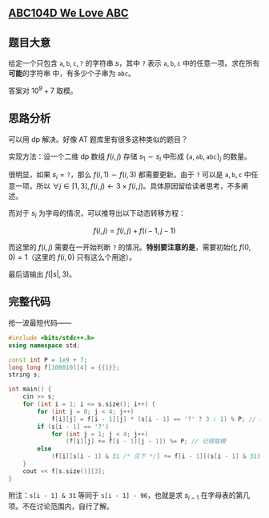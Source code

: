 ## [ABC104D We Love ABC](https://www.luogu.com.cn/problem/AT_abc104_d)

## 题目大意

给定一个只包含 $\texttt a, \texttt b, \texttt c, \texttt ?$ 的字符串 $s$，其中 $\texttt ?$ 表示 $\texttt a, \texttt b, \texttt c$ 中的任意一项。求在所有**可能**的字符串 中，有多少个子串为 $\texttt{abc}$。

答案对 $10^9 + 7$ 取模。

## 思路分析

可以用 dp 解决。好像 AT 题库里有很多这种类似的题目？

实现方法：设一个二维 dp 数组 $f(i, j)$ 存储 $s_1 \sim s_i$ 中形成 $\{\texttt a, \texttt{ab}, \texttt{abc}\}_j$ 的数量。

很明显，如果 $s_i = \texttt ?$，那么 $f(i, 1) \sim f(i, 3)$ 都需要更新。由于 $\texttt ?$ 可以是 $\texttt a, \texttt b, \texttt c$ 中任意一项，所以 $\forall j \in [1, 3], f(i, j) \gets 3 \times f(i, j)$。具体原因留给读者思考，不多阐述。

而对于 $s_i$ 为字母的情况，可以推导出以下动态转移方程：

$$ f(i, j) = f(i, j) + f(i - 1, j - 1) $$

而这里的 $f(i, j)$ 需要在一开始判断 $\texttt ?$ 的情况。**特别要注意的是**，需要初始化 $f(0, 0) = 1$（这里的 $f(i, 0)$ 只有这么个用途）。

最后请输出 $f(|s|, 3)$。

## 完整代码

抢一波最短代码——

```cpp
#include <bits/stdc++.h>
using namespace std;

const int P = 1e9 + 7;
long long f[100010][4] = {{1}};
string s;

int main() {
    cin >> s;
    for (int i = 1; i <= s.size(); i++) {
        for (int j = 0; j < 4; j++)
            f[i][j] = f[i - 1][j] * (s[i - 1] == '?' ? 3 : 1) % P; // 如果是 ? 就要乘 3
        if (s[i - 1] == '?')
            for (int j = 1; j < 4; j++)
                (f[i][j] += f[i - 1][j - 1]) %= P; // 记得取模
        else
            (f[i][s[i - 1] & 31 /* 见下 */] += f[i - 1][(s[i - 1] & 31) - 1]) %= P;
    }
    cout << f[s.size()][3];
}
```

附注：`s[i - 1] & 31` 等同于 `s[i - 1] - 96`，也就是求 $s_{i - 1}$ 在字母表的第几项。不在讨论范围内，自行了解。